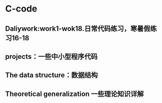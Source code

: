 # C-code 
## Daliywork:work1-wok18.日常代码练习，寒暑假练习16-18
## projects：一些中小型程序代码
## The data structure：数据结构

## Theoretical generalization 一些理论知识详解
